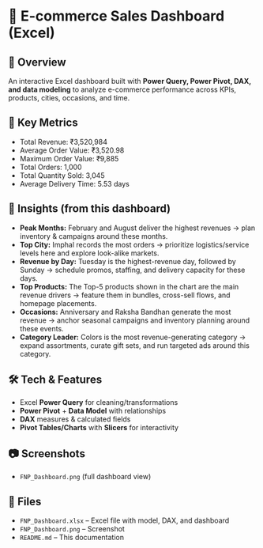 # 🛒 E-commerce Sales Dashboard (Excel)

## 📌 Overview
An interactive Excel dashboard built with **Power Query, Power Pivot, DAX, and data modeling** to analyze e-commerce performance across KPIs, products, cities, occasions, and time.

## 🔢 Key Metrics
- Total Revenue: ₹3,520,984
- Average Order Value: ₹3,520.98
- Maximum Order Value: ₹9,885
- Total Orders: 1,000
- Total Quantity Sold: 3,045
- Average Delivery Time: 5.53 days

## 🚀 Insights (from this dashboard)
- **Peak Months:** February and August deliver the highest revenues → plan inventory & campaigns around these months.
- **Top City:** Imphal records the most orders → prioritize logistics/service levels here and explore look-alike markets.
- **Revenue by Day:** Tuesday is the highest-revenue day, followed by Sunday → schedule promos, staffing, and delivery capacity for these days.
- **Top Products:** The Top-5 products shown in the chart are the main revenue drivers → feature them in bundles, cross-sell flows, and homepage placements.
- **Occasions:** Anniversary and Raksha Bandhan generate the most revenue → anchor seasonal campaigns and inventory planning around these events.
- **Category Leader:** Colors is the most revenue-generating category → expand assortments, curate gift sets, and run targeted ads around this category.

## 🛠 Tech & Features
- Excel **Power Query** for cleaning/transformations  
- **Power Pivot** + **Data Model** with relationships  
- **DAX** measures & calculated fields 
- **Pivot Tables/Charts** with **Slicers** for interactivity

## 📷 Screenshots
- `FNP_Dashboard.png` (full dashboard view)

## 📂 Files
- `FNP_Dashboard.xlsx` – Excel file with model, DAX, and dashboard
- `FNP_Dashboard.png` – Screenshot
- `README.md` – This documentation


